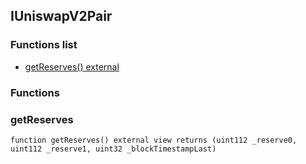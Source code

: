 
## IUniswapV2Pair

### Functions list
- [getReserves() external](#getreserves)

### Functions
### getReserves

```solidity
function getReserves() external view returns (uint112 _reserve0, uint112 _reserve1, uint32 _blockTimestampLast)
```

